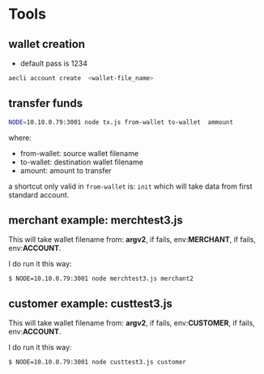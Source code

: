 # Tools

## wallet creation
 *  default pass is 1234
```bash
aecli account create  <wallet-file_name>  
```

## transfer funds

```bash
NODE=10.10.0.79:3001 node tx.js from-wallet to-wallet  ammount
```
where:
 - from-wallet: source wallet filename
 - to-wallet: destination wallet filename
 - amount: amount to transfer

a shortcut only valid in `from-wallet` is: `init` which will take data from first standard account.


## merchant example: merchtest3.js
This will take wallet filename from: 
 **argv2**, if fails, env:**MERCHANT**, if fails, env:**ACCOUNT**. 

I do run it this way:
```
$ NODE=10.10.0.79:3001 node merchtest3.js merchant2
```



## customer example: custtest3.js
This will take wallet filename from: 
 **argv2**, if fails, env:**CUSTOMER**, if fails, env:**ACCOUNT**. 

I do run it this way:
```
$ NODE=10.10.0.79:3001 node custtest3.js customer 
```
